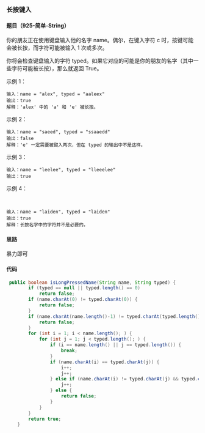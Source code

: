 ### 长按键入

####  题目（925-简单-String）

你的朋友正在使用键盘输入他的名字 name。偶尔，在键入字符 c 时，按键可能会被长按，而字符可能被输入 1 次或多次。

你将会检查键盘输入的字符 typed。如果它对应的可能是你的朋友的名字（其中一些字符可能被长按），那么就返回 True。 

示例 1：

```
输入：name = "alex", typed = "aaleex"
输出：true
解释：'alex' 中的 'a' 和 'e' 被长按。
```

示例 2：

```
输入：name = "saeed", typed = "ssaaedd"
输出：false
解释：'e' 一定需要被键入两次，但在 typed 的输出中不是这样。
```

示例 3：

```
输入：name = "leelee", typed = "lleeelee"
输出：true
```

示例 4：

```


输入：name = "laiden", typed = "laiden"
输出：true
解释：长按名字中的字符并不是必要的。
```

#### 思路

暴力即可

#### 代码

```java
 public boolean isLongPressedName(String name, String typed) {
        if (typed == null || typed.length() == 0)
            return false;
        if (name.charAt(0) != typed.charAt(0)) {
            return false;
        }
        if (name.charAt(name.length()-1) != typed.charAt(typed.length()-1)) {
            return false;
        }
        for (int i = 1; i < name.length(); ) {
            for (int j = 1; j < typed.length(); ) {
                if (i == name.length() || j == typed.length()) {
                    break;
                }
                if (name.charAt(i) == typed.charAt(j)) {
                    i++;
                    j++;
                } else if (name.charAt(i) != typed.charAt(j) && typed.charAt(j) == typed.charAt(j - 1)) {
                    j++;
                } else {
                    return false;
                }
            }
        }
        return true;
    }
```

